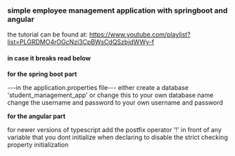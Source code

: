### simple employee management application with springboot and angular

the tutorial can be found at: <https://www.youtube.com/playlist?list=PLGRDMO4rOGcNzi3CpBWsCdQSzbjdWWy-f>

#### in case it breaks read below

**for the spring boot part**

---in the application.properties file---
either create a database 'student_management_app' or change this to your own database name
change the username and password to your own username and password

**for the angular part**

for newer versions of typescript add the postfix operator '!' in front of any variable that you dont initialize when declaring to disable the strict checking property initialization
